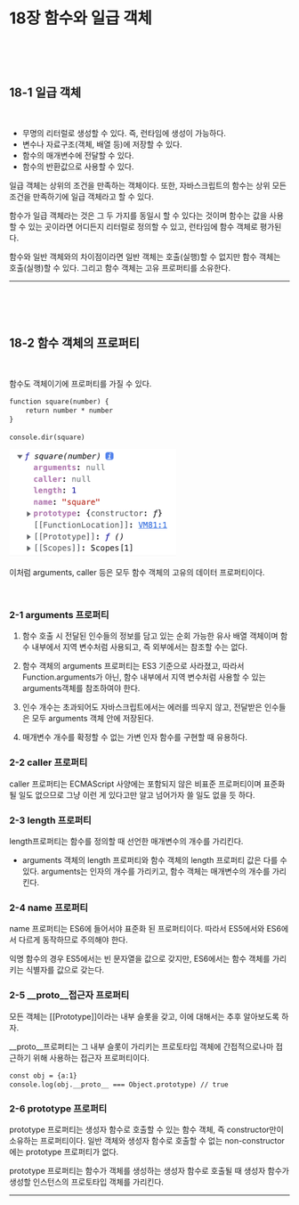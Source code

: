 # 18장 함수와 일급 객체
<br>
<br>
<br>

## 18-1 일급 객체

<br>

* 무명의 리터럴로 생성할 수 있다. 즉, 런타임에 생성이 가능하다.
* 변수나 자료구조(객체, 배열 등)에 저장할 수 있다.
* 함수의 매개변수에 전달할 수 있다.
* 함수의 반환값으로 사용할 수 있다.

일급 객체는 상위의 조건을 만족하는 객체이다. 또한, 자바스크립트의 함수는 상위 모든 조건을 만족하기에 일급 객체라고 할 수 있다.

함수가 일급 객체라는 것은 그 두 가지를 동일시 할 수 있다는 것이며 함수는 값을 사용할 수 있는 곳이라면 어디든지 리터럴로 정의할 수 있고, 런타임에 함수 객체로 평가된다.

함수와 일반 객체와의 차이점이라면 일반 객체는 호출(실행)할 수 없지만 함수 객체는 호출(실행)할 수 있다. 그리고 함수 객체는 고유 프로퍼티를 소유한다.

---

<br>
<br>
<br>

## 18-2 함수 객체의 프로퍼티

<br>

함수도 객체이기에 프로퍼티를 가질 수 있다.

```
function square(number) {
    return number * number
}

console.dir(square)
```

<img src="../images/220705_1.png" alt="getOwnPropertyDescriptor" width="300px"/>

이처럼 arguments, caller 등은 모두 함수 객체의 고유의 데이터 프로퍼티이다.

<br>



### 2-1 arguments 프로퍼티

1. 함수 호출 시 전달된 인수들의 정보를 담고 있는 순회 가능한 유사 배열 객체이며 함수 내부에서 지역 변수처럼 사용되고, 즉 외부에서는 참조할 수는 없다.

2. 함수 객체의 arguments 프로퍼티는 ES3 기준으로 사라졌고, 따라서 Function.arguments가 아닌, 함수 내부에서 지역 변수처럼 사용할 수 있는 arguments객체를 참조하여야 한다.

3. 인수 개수는 초과되어도 자바스크립트에서는 에러를 띄우지 않고, 전달받은 인수들은 모두 arguments 객체 안에 저장된다.

4. 매개변수 개수를 확정할 수 없는 가변 인자 함수를 구현할 때 유용하다.

### 2-2 caller 프로퍼티

caller 프로퍼티는 ECMAScript 사양에는 포함되지 않은 비표준 프로퍼티이며 표준화 될 일도 없으므로 그냥 이런 게 있다고만 알고 넘어가자 쓸 일도 없을 듯 하다.

### 2-3 length 프로퍼티

length프로퍼티는 함수를 정의할 때 선언한 매개변수의 개수를 가리킨다.

* arguments 객체의 length 프로퍼티와 함수 객체의 length 프로퍼티 값은 다를 수 있다.
arguments는 인자의 개수를 가리키고, 함수 객체는 매개변수의 개수를 가리킨다.

### 2-4 name 프로퍼티

name 프로퍼티는 ES6에 들어서야 표준화 된 프로퍼티이다. 따라서 ES5에서와 ES6에서 다르게 동작하므로 주의해야 한다.

익명 함수의 경우 ES5에서는 빈 문자열을 값으로 갖지만, ES6에서는 함수 객체를 가리키는 식별자를 값으로 갖는다.

### 2-5 __proto__접근자 프로퍼티

모든 객체는 [[Prototype]]이라는 내부 슬롯을 갖고, 이에 대해서는 추후 알아보도록 하자.

__proto__프로퍼티는 그 내부 슬롯이 가리키는 프로토타입 객체에 간접적으로나마 접근하기 위해 사용하는 접근자 프로퍼티이다.

```
const obj = {a:1}
console.log(obj.__proto__ === Object.prototype) // true
```

### 2-6 prototype 프로퍼티

prototype 프로퍼티는 생성자 함수로 호출할 수 있는 함수 객체, 즉 constructor만이 소유하는 프로퍼티이다. 일반 객체와 생성자 함수로 호출할 수 없는 non-constructor에는 prototype 프로퍼티가 없다.

prototype 프로퍼티는 함수가 객체를 생성하는 생성자 함수로 호출될 때 생성자 함수가 생성할 인스턴스의 프로토타입 객체를 가리킨다.


---